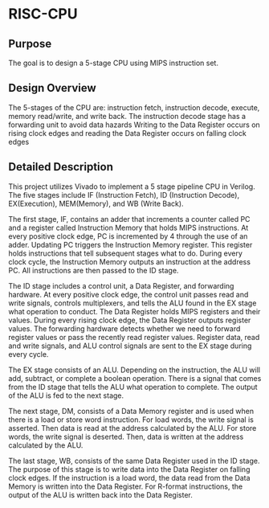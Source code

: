 # RISC-CPU

## Purpose
The goal is to design a 5-stage CPU using MIPS instruction set.

## Design Overview
The 5-stages of the CPU are: instruction fetch, instruction decode, execute, memory read/write, and write back. 
The instruction decode stage has a forwarding unit to avoid data hazards
Writing to the Data Register occurs on rising clock edges and reading the Data Register occurs on falling clock edges 

## Detailed Description

This project utilizes Vivado to implement a 5 stage pipeline CPU in Verilog. The five stages include IF (Instruction Fetch), ID (Instruction Decode), EX(Execution), MEM(Memory), and WB (Write Back).

The first stage, IF, contains an adder that increments a counter called PC and a register called Instruction Memory that holds MIPS instructions. At every positive clock edge, PC is incremented by 4 through the use of an adder. Updating PC triggers the Instruction Memory register. This register holds instructions that tell subsequent stages what to do. During every clock cycle, the Instruction Memory outputs an instruction at the address PC. All instructions are then passed to the ID stage.

The ID stage includes a control unit, a Data Register, and forwarding hardware. At every positive clock edge, the control unit passes read and write signals, controls multiplexers, and tells the ALU found in the EX stage what operation to conduct. The Data Register holds MIPS registers and their values. During every rising clock edge, the Data Register outputs register values. The forwarding hardware detects whether we need to forward register values or pass the recently read register values.  Register data, read and write signals, and ALU control signals are sent to the EX stage during every cycle. 

The EX stage consists of an ALU. Depending on the instruction, the ALU will add, subtract, or complete a boolean operation. There is a signal that comes from the ID stage that tells the ALU what operation to complete. The output of the ALU is fed to the next stage. 

The next stage, DM, consists of a Data Memory register and is used when there is a load or store word instruction. For load words, the write signal is asserted. Then data is read at the address calculated by the ALU. For store words, the write signal is deserted. Then, data is written at the address calculated by the ALU. 

The last stage, WB, consists of the same Data Register used in the ID stage. The purpose of this stage is to write data into the Data Register on falling clock edges. If the instruction is a load word, the data read from the Data Memory is written into the Data Register. For R-format instructions, the output of the ALU is written back into the Data Register. 
